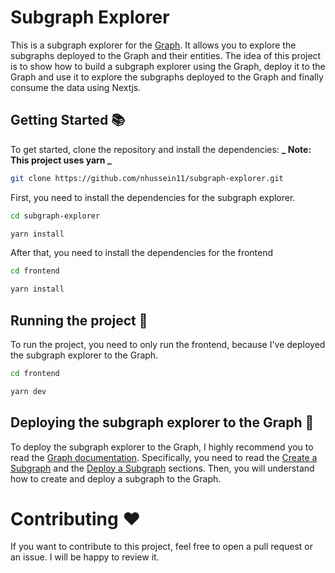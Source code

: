 # Subgraph Explorer

This is a subgraph explorer for the [Graph](https://thegraph.com/). It allows you to explore the subgraphs deployed to the Graph and their entities.
The idea of this project is to show how to build a subgraph explorer using the Graph, deploy it to the Graph and use it to explore the subgraphs deployed to the Graph and finally consume the data using Nextjs.

## Getting Started :books:

To get started, clone the repository and install the dependencies:
**_ Note: This project uses yarn _**

```bash
git clone https://github.com/nhussein11/subgraph-explorer.git
```

First, you need to install the dependencies for the subgraph explorer.

```bash
cd subgraph-explorer
```

```bash
yarn install
```

After that, you need to install the dependencies for the frontend

```bash
cd frontend
```

```bash
yarn install
```

## Running the project :running:

To run the project, you need to only run the frontend, because I've deployed the subgraph explorer to the Graph.

```bash
cd frontend
```

```bash
yarn dev
```

## Deploying the subgraph explorer to the Graph :rocket:

To deploy the subgraph explorer to the Graph, I highly recommend you to read the [Graph documentation](https://thegraph.com/docs/quick-start).
Specifically, you need to read the [Create a Subgraph](https://thegraph.com/docs/create-a-subgraph) and the [Deploy a Subgraph](https://thegraph.com/docs/en/deploying/subgraph-studio/) sections.
Then, you will understand how to create and deploy a subgraph to the Graph.

# Contributing :heart:

If you want to contribute to this project, feel free to open a pull request or an issue. I will be happy to review it.
